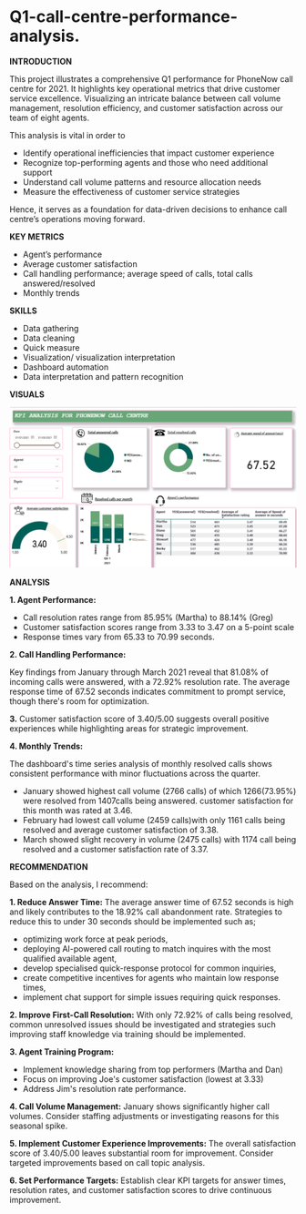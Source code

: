 # Q1-call-centre-performance-analysis.


**INTRODUCTION**

This project illustrates a comprehensive Q1 performance for PhoneNow call centre for 2021. It highlights key operational metrics that drive customer service excellence. Visualizing an intricate balance between call volume management, resolution efficiency, and customer satisfaction across our team 
of eight agents.

This analysis is vital in order to
- Identify operational inefficiencies that impact customer experience
-	Recognize top-performing agents and those who need additional support
-	Understand call volume patterns and resource allocation needs
-	Measure the effectiveness of customer service strategies
  
Hence, it serves as a foundation for data-driven decisions to enhance call centre’s operations moving forward.


**KEY METRICS**
- Agent’s performance
- Average customer satisfaction
- Call handling performance; average speed of calls, total calls 
  answered/resolved
- Monthly trends


**SKILLS**
- Data gathering
- Data cleaning
- Quick measure
- Visualization/ visualization interpretation
- Dashboard automation
- Data interpretation and pattern recognition


**VISUALS**

  ![](https://github.com/Aijay99/Q1-call-centre-performance-analysis./blob/main/Screenshot%202025-05-20%20210346.png)


**ANALYSIS**

**1.	Agent Performance:**

-	Call resolution rates range from 85.95% (Martha) to 88.14% (Greg)
-	Customer satisfaction scores range from 3.33 to 3.47 on a 5-point scale
-	Response times vary from 65.33 to 70.99 seconds.
  
**2.	Call Handling Performance:**

Key findings from January through March 2021 reveal that 81.08% of incoming calls were answered, with a 72.92% resolution rate. The average response time of 67.52 seconds indicates commitment to prompt service, though there's room for optimization. 

**3.**	Customer satisfaction score of 3.40/5.00 suggests overall positive experiences while highlighting areas for strategic improvement.
   
**4.	Monthly Trends:**

The dashboard's time series analysis of monthly resolved calls shows consistent performance with minor fluctuations across the quarter.
-	January showed highest call volume (2766 calls) of which 1266(73.95%) were resolved from 1407calls being answered. customer satisfaction for this month was rated at 3.46. 
-	February had lowest call volume (2459 calls)with only 1161 calls being resolved and average customer satisfaction of 3.38. 
-	March showed slight recovery in volume (2475 calls) with 1174 call being resolved and a customer satisfaction rate of 3.37.


**RECOMMENDATION**

Based on the analysis, I recommend:

**1.	Reduce Answer Time:** The average answer time of 67.52 seconds is high and likely contributes to the 18.92% call abandonment rate. Strategies to reduce this to under 30 seconds should be implemented such as; 
-	optimizing work force at peak periods, 
-	deploying AI-powered call routing to match inquires with the most qualified available agent, 
-	develop specialised quick-response protocol for common inquiries, 
-	create competitive incentives for agents who maintain low response times,
-	implement chat support for simple issues requiring quick responses.
   
**2.	Improve First-Call Resolution:** With only 72.92% of calls being resolved, common unresolved issues should be investigated and strategies such improving staff knowledge via training should be implemented.
 	 
**3.	Agent Training Program:** 
- Implement knowledge sharing from top performers (Martha and Dan)
- Focus on improving Joe's customer satisfaction (lowest at 3.33)
- Address Jim's resolution rate performance.
  
**4.	Call Volume Management:** January shows significantly higher call volumes. Consider staffing adjustments or investigating reasons for this seasonal spike.

**5.	Implement Customer Experience Improvements:** The overall satisfaction score of 3.40/5.00 leaves substantial room for improvement. Consider targeted improvements based on call topic analysis.

**6.	Set Performance Targets:** Establish clear KPI targets for answer times, resolution rates, and customer satisfaction scores to drive continuous improvement.

